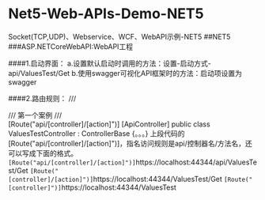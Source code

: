 # Net5-Web-APIs-Demo-NET5
Socket(TCP,UDP)、Webservice、WCF、WebAPI示例-NET5
##NET5
###ASP.NETCoreWebAPI:WebAPI工程

####1.启动界面：
	a.设置默认启动时调用的方法：设置-启动方式-api/ValuesTest/Get
	b.使用swagger可视化API框架时的方法：启动项设置为swagger

####2.路由规则：
    /// <summary>
    /// 第一个案例
    /// </summary>
    [Route("api/[controller]/[action]")]
    [ApiController]
    public class ValuesTestController : ControllerBase
    {。。。}
上段代码的[Route("api/[controller]/[action]")]，指名访问规则是api/控制器名/方法名，还可以写成下面的格式。
	`[Route("api/[controller]/[action]")]`https://localhost:44344/api/ValuesTest/Get
	`[Route("[controller]/[action]")]`https://localhost:44344/ValuesTest/Get
	`[Route("[controller]")]`https://localhost:44344/ValuesTest